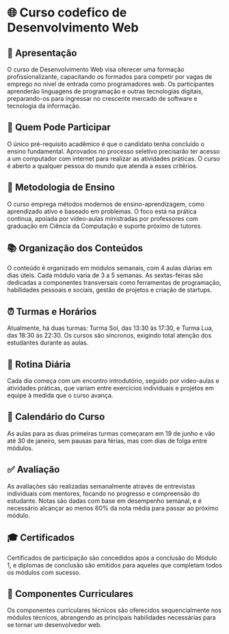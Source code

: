 # 🌐 Curso codefico de Desenvolvimento Web

## 📖 Apresentação

O curso <codefico/> de Desenvolvimento Web visa oferecer uma formação profissionalizante, capacitando os formados para competir por vagas de emprego no nível de entrada como programadores web. Os participantes aprenderão linguagens de programação e outras tecnologias digitais, preparando-os para ingressar no crescente mercado de software e tecnologia da informação.

## 👥 Quem Pode Participar

O único pré-requisito acadêmico é que o candidato tenha concluído o ensino fundamental. Aprovados no processo seletivo precisarão ter acesso a um computador com internet para realizar as atividades práticas. O curso é aberto a qualquer pessoa do mundo que atenda a esses critérios.

## 🚀 Metodologia de Ensino

O curso emprega métodos modernos de ensino-aprendizagem, como aprendizado ativo e baseado em problemas. O foco está na prática contínua, apoiada por vídeo-aulas ministradas por professores com graduação em Ciência da Computação e suporte próximo de tutores.

## 📚 Organização dos Conteúdos

O conteúdo é organizado em módulos semanais, com 4 aulas diárias em dias úteis. Cada módulo varia de 3 a 5 semanas. As sextas-feiras são dedicadas a componentes transversais como ferramentas de programação, habilidades pessoais e sociais, gestão de projetos e criação de startups.

## ⏰ Turmas e Horários

Atualmente, há duas turmas: Turma Sol, das 13:30 às 17:30, e Turma Lua, das 18:30 às 22:30. Os cursos são síncronos, exigindo total atenção dos estudantes durante as aulas.

## 📅 Rotina Diária

Cada dia começa com um encontro introdutório, seguido por vídeo-aulas e atividades práticas, que variam entre exercícios individuais e projetos em equipe à medida que o curso avança.

## 📅 Calendário do Curso

As aulas para as duas primeiras turmas começaram em 19 de junho e vão até 30 de janeiro, sem pausas para férias, mas com dias de folga entre módulos.

## ✅ Avaliação

As avaliações são realizadas semanalmente através de entrevistas individuais com mentores, focando no progresso e compreensão do estudante. Notas são dadas com base em desempenho semanal, e é necessário alcançar ao menos 60% da nota média para passar ao próximo módulo.

## 🎓 Certificados

Certificados de participação são concedidos após a conclusão do Módulo 1, e diplomas de conclusão são emitidos para aqueles que completam todos os módulos com sucesso.

## 📘 Componentes Curriculares

Os componentes curriculares técnicos são oferecidos sequencialmente nos módulos técnicos, abrangendo as principais habilidades necessárias para se tornar um desenvolvedor web.

